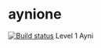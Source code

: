 # aynione
[![Build status](https://ci.appveyor.com/api/projects/status/42s1xul28amnxe9j?svg=true)](https://ci.appveyor.com/project/gcvalderrama/aynione)
Level 1 Ayni
